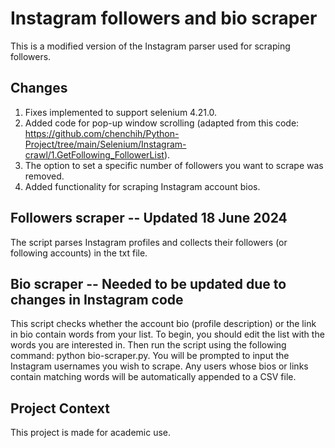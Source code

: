 # Instagram followers and bio scraper

This is a modified version of the Instagram parser used for scraping followers.

## Changes

1. Fixes implemented to support selenium 4.21.0.
2. Added code for pop-up window scrolling (adapted from this code: https://github.com/chenchih/Python-Project/tree/main/Selenium/Instagram-crawl/1.GetFollowing_FollowerList).
3. The option to set a specific number of followers you want to scrape was removed.
4. Added functionality for scraping Instagram account bios.

## Followers scraper -- Updated 18 June 2024

The script parses Instagram profiles and collects their followers (or following accounts) in the txt file.

## Bio scraper -- Needed to be updated due to changes in Instagram code

This script checks whether the account bio (profile description) or the link in bio contain words from your list.
To begin, you should edit the list with the words you are interested in. Then run the script using the following command: python bio-scraper.py. You will be prompted to input the Instagram usernames you wish to scrape.
Any users whose bios or links contain matching words will be automatically appended to a CSV file.

## Project Context
This project is made for academic use.
